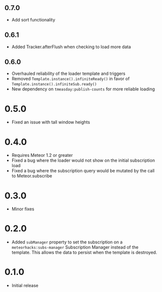 ## 0.7.0
- Add sort functionality

## 0.6.1
- Added Tracker.afterFlush when checking to load more data

## 0.6.0
- Overhauled reliability of the loader template and triggers
- Removed `Template.instance().infiniteReady()` in favor of `Template.instance().infiniteSub.ready()`
- New dependency on `tmeasday:publish-counts` for more reliable loading

# 0.5.0
- Fixed an issue with tall window heights

# 0.4.0
- Requires Meteor 1.2 or greater
- Fixed a bug where the loader would not show on the initial subscription load
- Fixed a bug where the subscription query would be mutated by the call to Meteor.subscribe

# 0.3.0
- Minor fixes

# 0.2.0
- Added `subManager` property to set the subscription on a `meteorhacks:subs-manager` Subscription Manager instead of the template. This allows the data to persist when the template is destroyed.

# 0.1.0
- Initial release